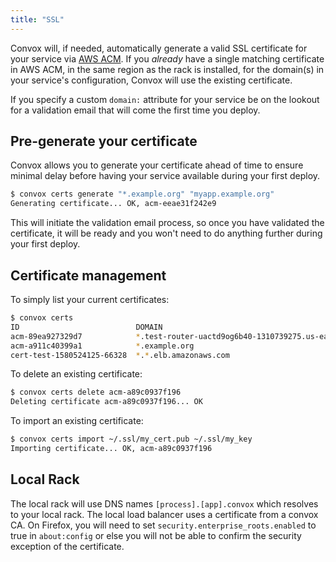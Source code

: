 ```yaml
---
title: "SSL"
---
```


Convox will, if needed, automatically generate a valid SSL certificate for your service via [AWS ACM](https://aws.amazon.com/certificate-manager/). If you _already_ have a single matching certificate in AWS ACM, in the same region as the rack is installed, for the domain(s) in your service's configuration, Convox will use the existing certificate.

If you specify a custom `domain:` attribute for your service be on the lookout for a validation email that will come the first time you deploy.

## Pre-generate your certificate

Convox allows you to generate your certificate ahead of time to ensure minimal delay before having your service available during your first deploy.

```sh
$ convox certs generate "*.example.org" "myapp.example.org"
Generating certificate... OK, acm-eeae31f242e9
```

This will initiate the validation email process, so once you have validated the certificate, it will be ready and you won't need to do anything further during your first deploy.

## Certificate management

To simply list your current certificates:

```sh
$ convox certs
ID                          DOMAIN                                                       EXPIRES
acm-89ea927329d7            *.test-router-uactd9og6b40-1310739275.us-east-1.convox.site  10 months from now
acm-a911c40399a1            *.example.org                                                1 year from now
cert-test-1580524125-66328  *.*.elb.amazonaws.com                                        10 months from now
```

To delete an existing certificate:

```sh
$ convox certs delete acm-a89c0937f196
Deleting certificate acm-a89c0937f196... OK
```

To import an existing certificate:

```sh
$ convox certs import ~/.ssl/my_cert.pub ~/.ssl/my_key
Importing certificate... OK, acm-a89c0937f196
```

## Local Rack

The local rack will use DNS names `[process].[app].convox` which resolves to your local rack. The local load balancer uses a certificate from a convox CA. On Firefox, you will need to set `security.enterprise_roots.enabled` to true in `about:config` or else you will not be able to confirm the security exception of the certificate.
